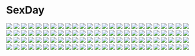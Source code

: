 # SexDay
![](https://konachan.com/jpeg/a2825bf95ff536d35fb78f4785494ec9/Konachan.com%20-%20111821%20black_hair%20garter_belt%20lucifer%20red_eyes%20stockings%20umineko_no_naku_koro_ni.jpg)
![](https://konachan.com/jpeg/e5f02d3545a65d9894c2ec9a104533e0/Konachan.com%20-%20256815%20animal%20bird%20brown_hair%20building%20clouds%20fjsmu%20scenic%20shameimaru_aya%20short_hair%20sky%20touhou%20wings.jpg)
![](https://konachan.com/jpeg/3d27eeb42962a8f6b24a5cf0592d1eb2/Konachan.com%20-%20222609%20ass%20bba_biao%20black_hair%20breasts%20cleavage%20gray_eyes%20koutetsujou_no_kabaneri%20transparent%20yomogawa_ayame.jpg)
![](https://konachan.com/jpeg/4a1d4b8b5bb68e1dcb3df0e6abd902d6/Konachan.com%20-%20135531%20bicolored_eyes%20black_hair%20blonde_hair%20blue_eyes%20food%20group%20loli%20long_hair%20obiwan%20ponytail%20purple_eyes%20red_eyes%20shiguma_rika%20takayama_maria%20twintails.jpg)
![](https://konachan.com/image/b8fc30ad46b2bb3b77e3f9770f34e828/Konachan.com%20-%206698%20brown_eyes%20green_hair%20namamo_nanase%20suzumiya_haruhi_no_yuutsu%20tsuruya%20waitress.jpg)
![](https://konachan.com/image/0f26ea52d8ce37063ee80cf53aa16c2f/Konachan.com%20-%20301504%20anthropomorphism%20azur_lane%20blue_eyes%20flowers%20garter_belt%20haneru%20japanese_clothes%20long_hair%20paper%20purple_hair%20skirt%20snow%20stockings%20tree.jpg)
![](https://konachan.com/jpeg/287c9e468ab4359126f9ea556ae41592/Konachan.com%20-%20228998%20aqua_eyes%20blonde_hair%20clouds%20demon%20horns%20long_hair%20manabebebe%20navel%20original%20pointed_ears%20school_uniform%20sky%20sunset%20sword%20water%20weapon.jpg)
![](https://konachan.com/jpeg/ef7bfa662b8aacca5e9c363ed6a97852/Konachan.com%20-%205010%20moetan%20pop.jpg)
![](https://konachan.com/image/f21072f483902721e7f7886a7fb4044d/Konachan.com%20-%2029531%20minami-ke%20minami_chiaki%20minami_haruka%20minami_kana.jpg)
![](https://konachan.com/jpeg/333b6aa1b52ac6b6d82c7856739bc12e/Konachan.com%20-%2045584%20hisui%20panties%20shingetsutan_tsukihime%20underwear.jpg)
![](https://konachan.com/image/35d4d9d03edc22412a0ca11e0d776b8a/Konachan.com%20-%20118372%202girls%20animal%20ass%20barefoot%20beach%20ben-to%20bikini%20blonde_hair%20breasts%20cleavage%20crab%20glasses%20long_hair%20navel%20nyantype%20scan%20short_hair%20swimsuit%20white_hair.jpg)
![](https://konachan.com/image/7506b63f9d44235ea290da4acc724f44/Konachan.com%20-%20271618%20armor%20ass%20bikini%20braids%20daye_bie_qia_lian%20horns%20jpeg_artifacts%20katana%20original%20ponytail%20short_hair%20sky%20swimsuit%20sword%20tail%20weapon%20yellow_eyes.jpg)
![](https://konachan.com/jpeg/86208c8826de00a9c271143d04d5f50a/Konachan.com%20-%20241344%20animal%20bird%20blush%20clouds%20ibara_riato%20original%20pink_hair%20red_eyes%20school_uniform%20short_hair%20shorts%20sky%20socks%20waifu2x%20watermark.jpg)
![](https://konachan.com/image/b39f2a5d901027dd18ef201da2f0c79c/Konachan.com%20-%20106408%20all_male%20blue_hair%20kaito%20male%20vocaloid.jpg)
![](https://konachan.com/image/a3548ea46254e8e2ca650cc15ded2261/Konachan.com%20-%20146620%20ass%20bed%20green_hair%20kochiya_sanae%20long_hair%20nakadai_chiaki%20orange_eyes%20panties%20phone%20school_uniform%20skirt%20socks%20teddy_bear%20touhou%20underwear%20wristwear.jpg)
![](https://konachan.com/jpeg/95f266d89ab77d8a9a1b56d945a097e8/Konachan.com%20-%20242756%20breasts%20brown_eyes%20brown_hair%20navel%20no_bra%20nopan%20original%20scan%20school_uniform%20short_hair%20skirt%20thighhighs%20yan-yam.jpg)
![](https://konachan.com/image/2eefc22739420df2c2ae9c0df0000660/Konachan.com%20-%20185514%20barefoot%20black_hair%20book%20cage%20dee%20estrella%20gagraphic%20gray_eyes%20gray_hair%20liddel%20logo%20long_hair%20navel%20ribbons%20watermark%20wink%20wisteria%20yellow_eyes.jpg)
![](https://konachan.com/image/322892ec11b61faffb556ad0c5dd1560/Konachan.com%20-%20176848%20bandage%20blue_eyes%20boots%20flowers%20gloves%20headband%20katana%20konpaku_youmu%20myon%20scarf%20shinebell%20short_hair%20skirt%20sword%20touhou%20weapon%20white_hair.jpg)
![](https://konachan.com/image/e3816fb6ca47e428204418792399f29d/Konachan.com%20-%20189314%20aqua_eyes%20aqua_hair%20boots%20building%20city%20hatsune_miku%20ikushima%20long_hair%20shorts%20socks%20tree%20twintails%20vocaloid%20wristwear.jpg)
![](https://konachan.com/image/23585dcf2a59840bef6ded29f7ffab3f/Konachan.com%20-%20148465%20aqua_eyes%20blush%20bra%20breasts%20cat_smile%20eyepatch%20navel%20nipples%20open_shirt%20panties%20purple_hair%20short_hair%20takanashi_rikka%20underwear%20zazazazazazawa.jpg)
![](https://konachan.com/jpeg/75cdc7843f030e4dc0f112d6d74dff47/Konachan.com%20-%20210535%20bed%20bunny%20dress%20flowers%20guilty_crown%20pink_hair%20sleeping%20sunimu%20twintails%20yuzuriha_inori.jpg)
![](https://konachan.com/jpeg/50f8b0d2df36a04a0bfff336f38a96b7/Konachan.com%20-%20297082%20blue_eyes%20blush%20bondage%20book%20bra%20cropped%20ichinose_yukino%20long_hair%20nakano_nino%20red_hair%20rope%20see_through%20skirt%20tears%20thighhighs%20underwear.jpg)
![](https://konachan.com/jpeg/fb69f67e091eda91205d28bc2d034ddf/Konachan.com%20-%20217971%20dark%20juh-juh%20night%20original%20scenic%20stars%20water.jpg)
![](https://konachan.com/jpeg/b0310d0176a3285c6412597c44510d68/Konachan.com%20-%20154771%20nurse%20original%20pan_%28mimi%29%20pantyhose%20tagme%20uniform.jpg)
![](https://konachan.com/jpeg/0ff95ca13ea9a1bd19505841628884ac/Konachan.com%20-%20135716%202girls%20animal_ears%20breast_hold%20breasts%20christmas%20elbow_gloves%20gloves%20horns%20long_hair%20tail%20thighhighs%20unaji.jpg)
![](https://konachan.com/image/398dfddf02ae3d8210b178297577fb92/Konachan.com%20-%20183431%202girls%20animal_ears%20blush%20breasts%20catgirl%20cleavage%20neko_works%20nekopara%20no_bra%20pajamas%20panties%20sayori%20scan%20striped_panties%20tail%20underwear.jpg)
![](https://konachan.com/image/3e0ec9c2e03015cf83658ee35773aebe/Konachan.com%20-%2063680%20censored%20favorite%20game_cg%20hisakaki_komomo%20hoshizora_no_memoria%20tagme.jpg)
![](https://konachan.com/jpeg/4a7ec97c874a68bda9afca20a9778f7b/Konachan.com%20-%2075603%20hatsune_miku%20miku_append%20twintails%20vocaloid.jpg)
![](https://konachan.com/image/d47cc96b08eb884553f8f858d3b619c7/Konachan.com%20-%2089415%20dark_skin%20flat_chest%20group%20loli%20original%20shouji_ayumu.jpg)
![](https://konachan.com/jpeg/9e3927b0ddc92e9fe901b6d01b0562d8/Konachan.com%20-%20203503%20bra%20breasts%20brown_eyes%20brown_hair%20fingering%20kneehighs%20masturbation%20mordeth%20nipples%20panties%20pussy_juice%20sawa_azusa%20short_hair%20skirt%20tie%20underwear.jpg)
![](https://konachan.com/jpeg/47f5cb359ff24ba9c914560da1506b11/Konachan.com%20-%20301364%20animal%20festival%20fish%20japanese_clothes%20mimi-chan_%28pan%29%20original%20pan_%28mimi%29%20scan%20yukata.jpg)
![](https://konachan.com/jpeg/66033a6e4b832a071b1515fee41d1170/Konachan.com%20-%20159219%20aida_takanobu%20bed%20bra%20breasts%20cum%20fingering%20houjou_karen%20idolmaster%20idolmaster_cinderella_girls%20masturbation%20nipples%20open_shirt%20panties%20underwear.jpg)
![](https://konachan.com/jpeg/d0970c10a75b21e280621cf9475156ae/Konachan.com%20-%2034705%20kobayakawa_yutaka%20lucky_star.jpg)
![](https://konachan.com/image/d790d2106af3554a27d2a7f7ed15ce36/Konachan.com%20-%2019042%20shingetsutan_tsukihime%20yumizuka_satsuki.jpg)
![](https://konachan.com/image/b8f4d6069fbc88da5e153a292fbb8ff1/Konachan.com%20-%20269146%20azur_lane%20blue_hair%20blush%20cameltoe%20clouds%20gloves%20hat%20panties%20red_eyes%20red_hair%20sky%20stars%20thighhighs%20twintails%20underboob%20underwear%20water%20wet.jpg)
![](https://konachan.com/image/f16e32e7b8326bcf3133752dee0498e6/Konachan.com%20-%20193140%203d%20arsenixc%20boat%20building%20city%20clouds%20nobody%20original%20realistic%20scenic%20sky%20water.jpg)
![](https://konachan.com/image/ee08da4f1871914535f9dda386ba65c5/Konachan.com%20-%2010936%20barefoot%20bikini%20blue_hair%20braids%20breasts%20cleavage%20glasses%20hoshiful%20kurashima_tomoyasu%20suzuki_ryumi%20swimsuit.jpg)
![](https://konachan.com/image/f064e2bc3ec4238de376abbace222c2d/Konachan.com%20-%2068320%20megurine_luka%20vocaloid.jpg)
![](https://konachan.com/image/618edbf3fc550782774e59492c391ef3/Konachan.com%20-%20224132%20angel%20blonde_hair%20book%20breasts%20capura_lin%20cleavage%20feathers%20glasses%20green_eyes%20halo%20headdress%20logo%20long_hair%20magic%20ponytail%20skirt%20thighhighs%20wings.jpg)
![](https://konachan.com/jpeg/0009ecfc9638e2688b6ae29cafedfe02/Konachan.com%20-%2050140%20kara_no_kyoukai%20ryougi_shiki.jpg)
![](https://konachan.com/image/999c02a9d4c6cebf16b1c7530e82c64b/Konachan.com%20-%2015612%20black%20blue_eyes%20boots%20dress%20magic%20mahou_shoujo_lyrical_nanoha%20orange_hair%20socks%20staff%20takamachi_nanoha.jpg)
![](https://konachan.com/image/e51a8a9d2610b43de4dfe28b869e1d34/Konachan.com%20-%20166863%20blonde_hair%20blue_eyes%20braids%20long_hair%20rahwia%20seeu%20signed%20skirt%20thighhighs%20vocaloid.jpg)
![](https://konachan.com/image/bc814077fb987512bc30d65bd845c17c/Konachan.com%20-%2058252%20bakemonogatari%20monogatari_%28series%29%20senjougahara_hitagi.jpg)
![](https://konachan.com/image/484ef8d6e7deaf5bc92fca236397f670/Konachan.com%20-%2083343%20barefoot%20chiyomi%20crying%20dress%20japanese_clothes%20kochiya_sanae%20loli%20moriya_suwako%20panties%20tears%20touhou%20underwear%20yasaka_kanako.jpg)
![](https://konachan.com/image/1bdac033778908c5a37b112493dce45a/Konachan.com%20-%2065406%20blue_eyes%20haramura_nodoka%20miyanaga_saki%20pink_hair%20saki%20school_uniform.jpg)
![](https://konachan.com/image/ceb058023b470879b5d3fe1a1701804f/Konachan.com%20-%2077992%20durarara%21%21%20kida_masaomi%20mikajima_saki.jpg)
![](https://konachan.com/image/b6c0919a6f7e643055b90815fd632c9c/Konachan.com%20-%20260674%20ass%20blue_hair%20blush%20censored%20itose_ikuto%20nude%20penis%20sex%20shima_rin%20short_hair%20yuru_camp.jpg)
![](https://konachan.com/image/902da24ccca8fe62e5e8e65f310c2afc/Konachan.com%20-%20129712%20gun%20long_hair%20sword%20weapon.jpg)
![](https://konachan.com/image/0686d103bb45b088a833233612835f22/Konachan.com%20-%20284123%20bed%20bikini%20blush%20bow%20bra%20breasts%20collar%20demon%20gloves%20headband%20long_hair%20male%20navel%20nude%20original%20panties%20succubus%20swimsuit%20underwear%20wings%20y_umiharu.jpg)
![](https://konachan.com/image/46e9f759e78cf407fbf3ac591854c4a9/Konachan.com%20-%2061621%20ein_%28artist%29%20hirohashi_ryou%20male%20mytyl_fairthese%20trap%20uon_taraku.jpg)
![](https://konachan.com/jpeg/10ec42018f0d3c577ef10902445b6c01/Konachan.com%20-%20188457%20blue_eyes%20flowers%20long_hair%20megurine_luka%20pink_hair%20satochi310%20vocaloid.jpg)
![](https://konachan.com/image/16753207acd0e8de9571e29b32e06f5c/Konachan.com%20-%2055169%20blue%20furude_rika%20higurashi_no_naku_koro_ni.jpg)
![](https://konachan.com/image/2ead47d6610da0456169cd48dd1f9178/Konachan.com%20-%20262124%202girls%20blonde_hair%20blue_eyes%20blush%20breasts%20brown_hair%20cleavage%20cross%20dress%20flowers%20gloves%20kiss%20long_hair%20ponytail%20rose%20shoujo_ai%20uniform%20youjo_senki.jpg)
![](https://konachan.com/jpeg/d7ab0222b69f89bd39450eb199e587ca/Konachan.com%20-%20150153%20blush%20breast_grab%20breasts%20brown_hair%20censored%20game_cg%20kimishima_ao%20maid%20male%20navel%20nipples%20nude%20ootori_rena%20penis%20pussy%20red_hair%20sex%20shower%20trap%20wet.jpg)
![](https://konachan.com/image/7ea89b34dcfcc3961f2c94536c80dfc9/Konachan.com%20-%2039606%20.hack__%20.hack__legend_of_the_twilight%20aura%20izumi_rei%20kunisaki_rena%20kunisaki_shugo.jpg)
![](https://konachan.com/image/c629188392440fef3d2c377e06ee8168/Konachan.com%20-%2025125%20green%20katase_shima%20uchuu_no_stellvia.jpeg)
![](https://konachan.com/jpeg/d7428a3176e6bd7b0bf376191baeff84/Konachan.com%20-%20172147%20blood%20blue_eyes%20blue_hair%20blush%20breasts%20censored%20game_cg%20hirosaki_rinko%20m_de_pink%20nipples%20nude%20ponytail%20pussy%20saxasa_kisuk%20tsukue_otome.jpg)
![](https://konachan.com/jpeg/2999c26422c60a25d2844f06f2274735/Konachan.com%20-%20196049%20chain%20chama_%28painter%29%20dress%20night%20pink_hair%20remilia_scarlet%20ribbons%20shackles%20short_hair%20spear%20torn_clothes%20touhou%20vampire%20weapon%20wings%20wristwear.jpg)
![](https://konachan.com/jpeg/13bd34ba4d23f01266cbb2569d6adfa1/Konachan.com%20-%20262433%20animal_ears%20apron%20bell%20bow%20breasts%20cleavage%20collar%20fang%20foxgirl%20gloves%20headdress%20long_hair%20naked_apron%20pink_hair%20ponytail%20tail%20tamamo_cat%20yellow_eyes.jpg)
![](https://konachan.com/image/b69668f861cb1e217f1c171e98d869e0/Konachan.com%20-%20258432%20aqua_eyes%20bow%20brown_hair%20choker%20fan%20flowers%20green_eyes%20hakusai%20headdress%20kimono%20long_hair%20original%20pink_eyes%20ponytail%20ribbons%20twintails%20umbrella.jpg)
![](https://konachan.com/jpeg/ab7769327ea87351e462aa81cb21edf6/Konachan.com%20-%20146557%20akaza_akane%20akaza_akari%20funami_mari%20funami_yui%20ikeda_chitose%20naraba_yueni%20oomuro_hanako%20panties%20shoujo_ai%20sugiura_ayano%20topless%20underwear%20yuru_yuri.jpg)
![](https://konachan.com/jpeg/afb4cb4b897cc9640c48013fd15a3d1f/Konachan.com%20-%20159003%20barefoot%20blonde_hair%20blue_eyes%20breasts%20cleavage%20dress%20long_hair%20original%20summer_dress%20uttt.jpg)
![](https://konachan.com/jpeg/bc35b3d44574174f0e6fa3134ededde6/Konachan.com%20-%20199974%20blush%20cherry%20cherry_blossoms%20chibi%20flowers%20food%20fruit%20hatsune_miku%20pink_eyes%20pink_hair%20sakura_miku%20tie%20twintails%20ushi_neko%20vocaloid.jpg)
![](https://konachan.com/image/92df7e3201bcb4b8c360e4872eedc1e7/Konachan.com%20-%2098366%20blonde_hair%20dress%20fate_stay_night%20fate_zero%20fate_%28series%29%20flowers%20green_eyes%20saber%20short_hair%20sword%20takeuchi_takashi%20type-moon%20weapon.jpg)
![](https://konachan.com/image/18b51ad7165796a01f7a7cb5d8ca0415/Konachan.com%20-%2014930%20hellsing.jpg)
![](https://konachan.com/jpeg/d0195766ca8082ae97a54659f93f0ddd/Konachan.com%20-%20267444%20alice_soft%20anus%20blush%20breasts%20evenicle%20fang%20game_cg%20garter_belt%20long_hair%20nipples%20pussy%20pussy_juice%20red_eyes%20thighhighs%20uncensored%20yaegashi_nan.jpg)
![](https://konachan.com/jpeg/83ef38eca4708ca1736ddc4ddd1485e7/Konachan.com%20-%20117837%20mahou_shoujo_madoka_magica%20miki_sayaka%20sakura_kyouko.jpg)
![](https://konachan.com/image/e52978bce4b3a6366fff1678f233e05d/Konachan.com%20-%20274499%202girls%20azur_lane%20cape%20dress%20gloves%20hoodie%20hug%20kneehighs%20lolita_fashion%20long_hair%20pantyhose%20red_eyes%20short_hair%20torn_clothes%20white_hair%20yaekn.jpg)
![](https://konachan.com/jpeg/6d63c3a3748c01321283bab7054f4eb6/Konachan.com%20-%20263301%20aikawa_arisa%20aoi_youko%20blue_eyes%20blush%20bra%20breasts%20brown_hair%20camera%20game_cg%20long_hair%20nipples%20phone%20pink_eyes%20silkys_sakura%20takahana_maki%20underwear.jpg)
![](https://konachan.com/jpeg/73691d8ce63627a81906bd14005c471a/Konachan.com%20-%20160036%20alisa_ilinichina_amiella%20blue_eyes%20breasts%20cleavage%20el-f%20gloves%20god_eater%20gun%20hat%20open_shirt%20skirt%20stockings%20underboob%20weapon%20white%20white_hair.jpg)
![](https://konachan.com/image/4bcb8875f8defff516afa92758520f66/Konachan.com%20-%20137961%20black_hair%20blonde_hair%20chinese_clothes%20chinese_dress%20kusanagi_tonbo%20pointed_ears%20purple_hair%20red_hair%20tagme.jpg)
![](https://konachan.com/image/dae4fa5ead4b6a03cceee20c7e7c9a04/Konachan.com%20-%2024164%20all_male%20male%20naruto%20uchiha_itachi.jpg)
![](https://konachan.com/image/4c87360eb6c7c5e4d16c43dac9f0150e/Konachan.com%20-%2078927%20bikini_top%20black_hair%20black_rock_shooter%20blue_eyes%20chain%20kuroi_mato%20long_hair%20magic%20navel%20polychromatic%20twintails.jpg)
![](https://konachan.com/image/18216c9cbd56e4e836017fd0c1f50b90/Konachan.com%20-%20307129%20blood%20long_hair%20neon_%28hhs9444%29%20original%20red_eyes%20school_uniform%20skirt%20thighhighs%20weapon%20white_hair%20wings.jpg)
![](https://konachan.com/jpeg/c269a3e52a7bbd8184fba785aede318c/Konachan.com%20-%20241178%20annin_doufu%20cat_smile%20food%20idolmaster%20idolmaster_cinderella_girls%20idolmaster_cinderella_girls_starlight_stage%20maekawa_miku%20taiyaki.jpg)
![](https://konachan.com/jpeg/d59e1aa0dfccf72d30b4be4c7a10c00b/Konachan.com%20-%20160255%20armor%20blonde_hair%20hellshock%20long_hair%20original%20ponytail%20smoking%20suzumi_%28hellshock%29.jpg)
![](https://konachan.com/image/e55ff4c592489a3311e71d2a5c333d5a/Konachan.com%20-%20181789%20flowers%20hat%20merry_nightmare%20navio%20petals%20purple_hair%20red_eyes%20short_hair%20yumekui_merry.jpg)
![](https://konachan.com/image/5c09c2e0101a0bcdfa05b3f2ff7dae8e/Konachan.com%20-%20296162%202girls%20blush%20breasts%20cameltoe%20choker%20dark_skin%20gloves%20gray_hair%20hat%20long_hair%20navel%20nipples%20original%20panties%20thighhighs%20underwear%20witch_hat.jpg)
![](https://konachan.com/jpeg/9fedf08cf92b934b4f48fe9923ffdcc3/Konachan.com%20-%20206658%202girls%20animal_ears%20blonde_hair%20bunny_ears%20bunnygirl%20chinese_clothes%20dress%20haru-kun%20hat%20junko%20kneehighs%20long_hair%20magic%20purple_hair%20skirt%20stars%20touhou.jpg)
![](https://konachan.com/jpeg/ff1a621f7b5cefb7bc6e1704f236bf26/Konachan.com%20-%20168506%20blush%20breasts%20censored%20christmas%20collar%20cum%20glasses%20hat%20navel%20nipples%20nishieda%20original%20penis%20pubic_hair%20pussy%20santa_hat%20scan%20sex%20thighhighs%20wet.jpg)
![](https://konachan.com/jpeg/c1de6803b2ab5c7b06a13f42311bd12d/Konachan.com%20-%20179474%20amami_haruka%20futami_ami%20futami_mami%20ganaha_hibiki%20group%20hoshii_miki%20idolmaster%20kikuchi_makoto%20minase_iori%20miura_azusa%20shijou_takane%20taku1122%20twins.jpg)
![](https://konachan.com/jpeg/8838f1c2a981d0dc5f0f1fbbab3d03b6/Konachan.com%20-%20282268%20idolmaster%20idolmaster_shiny_colors%20mayuzumi_fuyuko%20sakuma_shiiya.jpg)
![](https://konachan.com/jpeg/8d7945f286867d9603c99d49545c0d5d/Konachan.com%20-%20238961%20bed%20breasts%20clochette%20game_cg%20hatagami_mei%20long_hair%20nipples%20panties%20shintaro%20spread_legs%20twintails%20underwear%20wet%20white_hair%20yellow_eyes.jpg)
![](https://konachan.com/image/72d30dd561a3b1a735cdd9f3a37085ad/Konachan.com%20-%20132879%20idolmaster%20kisaragi_chihaya.jpg)
![](https://konachan.com/jpeg/60961fec72881fc9d6f3f90c21b4e204/Konachan.com%20-%20223299%20corset%20dress%20flowers%20gumi%20gun%20hatsune_miku%20kagamine_rin%20kaito%20kamui_gakupo%20kimono%20knife%20lyodi%20male%20megurine_luka%20meiko%20rainbow%20sword%20vocaloid%20weapon.jpg)
![](https://konachan.com/image/14cf15393a533d62a208ee68f9050c61/Konachan.com%20-%2044497%20animal_ears%20catgirl%20panties%20shimada_fumikane%20strike_witches%20tan_lines%20underwear.jpg)
![](https://konachan.com/image/2ae43cbc4c35c4a80d07456c041372d4/Konachan.com%20-%20147397%20hoshii_miki%20idolmaster%20minase_iori.jpg)
![](https://konachan.com/jpeg/26d35bf0744eb042b28726b8ef4f23d6/Konachan.com%20-%20110215%20beatrice%20blonde_hair%20butterfly%20chain%20dress%20hong_%28white_spider%29%20male%20red_hair%20umineko_no_naku_koro_ni%20ushiromiya_battler.jpg)
![](https://konachan.com/jpeg/b3eafb0e664a9b32db5682f4745d7e67/Konachan.com%20-%20165962%20between_shizuki%20black_hair%20blue_eyes%20original%20school_uniform%20short_hair.jpg)
![](https://konachan.com/image/c4f087b7deed0930f62b238cd3e3fa91/Konachan.com%20-%20182333%20anthropomorphism%20breasts%20brown_eyes%20brown_hair%20cleavage%20jpeg_artifacts%20kantai_collection%20navel%20school_uniform%20short_hair%20skirt%20thighhighs.jpg)
![](https://konachan.com/jpeg/b5b83b14079b85391454bd2c5faa6a52/Konachan.com%20-%20296256%20animal_ears%20bed%20blush%20catgirl%20gray_hair%20long_hair%20navel%20original%20panties%20panty_pull%20tail%20tetsu_tissue%20thighhighs%20underwear.jpg)
![](https://konachan.com/jpeg/f6d0eaf844ab08205570de6ad18758bc/Konachan.com%20-%20202937%20blonde_hair%20blue_eyes%20breasts%20game_cg%20ichikawa_saasha%20jounoin_kaho%20long_hair%20nipples%20nude%20onsen%20silkys_plus%20water%20wet.jpg)
![](https://konachan.com/image/6552b3414f12baf5b66203b3263b6f22/Konachan.com%20-%2015732%20dualscreen%20scenic%20tagme.jpg)
![](https://konachan.com/image/26db9b3eea7b7581645e74593dff780a/Konachan.com%20-%20199049%20animal%20aqua_eyes%20aqua_hair%20boots%20crown%20flowers%20hatsune_miku%20horse%20leaves%20long_hair%20natsumoka%20twintails%20umbrella%20unicorn%20vocaloid.jpg)
![](https://konachan.com/jpeg/c1edc43540925e17d8e22e5df0e74ade/Konachan.com%20-%20120572%20anus%20ass%20blush%20flowers%20game_cg%20komori_kei%20lisa_eostre%20long_hair%20nude%20purple_hair%20pussy%20red_eyes%20ribbons%20tree%20twintails%20uncensored%20white_hair.jpg)
![](https://konachan.com/image/cd49dfe80d67a97f32b814f5f8f5374b/Konachan.com%20-%2075973%20aqua_eyes%20braids%20catgirl%20doll%20glasses%20group%20hat%20headband%20long_hair%20maid%20pantyhose%20reflection%20ribbons%20short_hair%20signed%20thighhighs%20touhou%20witch.jpg)
![](https://konachan.com/image/39fc2da2b6159e30c53101de8da6bdfa/Konachan.com%20-%20100759%20cherry_blossoms%20clouds%20flowers%20iy_tujiki%20nobody%20original%20petals%20rainbow%20scenic%20sky%20tree.jpg)
![](https://konachan.com/jpeg/f3a9bf33364d34ed2a17b2b4933a371d/Konachan.com%20-%20306971%20alracoco%20ass_grab%20black_hair%20blush%20breasts%20brown_eyes%20cropped%20long_hair%20original%20pantyhose%20paper%20shirt%20skirt%20suit%20waifu2x.jpg)
![](https://konachan.com/jpeg/24ad7981620e1f22acace71668377faf/Konachan.com%20-%2077647%20game_cg%20iro_ni_ide_ni_keri_waga_koi_wa%20narumi_yuu%20tenjo_rio%20windmill_%28company%29.jpg)
![](https://konachan.com/jpeg/d989b99644b0a9c6a04050ebfc1bfa51/Konachan.com%20-%20284129%20bed%20computer%20fusui%20long_hair%20original%20scenic%20signed%20sunset%20teddy_bear.jpg)
